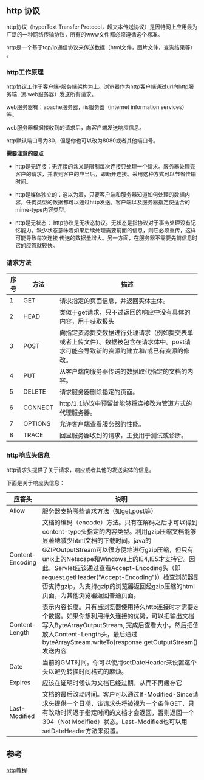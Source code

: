 ## http 协议

http协议（hyperText Transfer Protocol，超文本传送协议）是因特网上应用最为广泛的一种网络传输协议，所有的www文件都必须遵循这个标准。

http是一个基于tcp/ip通信协议来传送数据（html文件，图片文件，查询结果等） 。

### http工作原理

http协议工作于客户端-服务端架构为上。浏览器作为http客户端通过url向http服务端（即web服务器）发送所有请求。

web服务器有：apache服务器，iis服务器（internet information services）等。

web服务器根据接收到的请求后，向客户端发送响应信息。

http默认端口号为80，但是你也可以改为8080或者其他端口号。

**需要注意的要点**

- http是无连接：无连接的含义是限制每次连接只处理一个请求。服务器处理完客户的请求，并收到客户的应当后，即断开连接。采用这种方式可以节省传输时间。

- http是媒体独立的：这以为着，只要客户端和服务器知道如何处理的数据内容，任何类型的数据都可以通过http发送。客户端以及服务器指定使适合的mime-type内容类型。

- http是无状态： http协议是无状态协议。无状态是指协议对于事务处理没有记忆能力。缺少状态意味着如果后续处理需要前面的信息，则它必须重传，这样可能导致每次连接
传送的数据量增大。另一方面，在服务器不需要先前信息时它的应答就较快。

### 请求方法

|序号|方法|描述|
|----|-----|----------|
|1|GET|请求指定的页面信息，并返回实体主体。|
|2|HEAD|类似于get请求，只不过返回的响应中没有具体的内容，用于获取报头|
|3|POST|向指定资源提交数据进行处理请求（例如提交表单或者上传文件）。数据被包含在请求体中。post请求可能会导致新的资源的建立和/或已有资源的修改。|
|4|PUT|从客户端向服务器传送的数据取代指定的文档的内容。|
|5|DELETE|请求服务器删除指定的页面。|
|6|CONNECT|http/1.1协议中预留给能够将连接改为管道方式的代理服务器。|
|7|OPTIONS|允许客户端查看服务器的性能。|
|8|TRACE|回显服务器收到的请求，主要用于测试或诊断。|


### http响应头信息

http请求头提供了关于请求，响应或者其他的发送实体的信息。

下面是关于响应头信息：

|应答头|说明|
|----|-----|
|Allow|服务器支持哪些请求方法（如get,post等）|
|Content-Encoding|文档的编码（encode）方法。只有在解码之后才可以得到content-type头指定的内容类型。利用gzip压缩文档能够显著地减少html文档的下载时间。java的GZIPOutputStream可以很方便地进行gzip压缩，但只有unix上的Netscape和Windows上的IE4,IE5才支持它。因此，Servlet应该通过查看Accept-Encoding头（即request.getHeader("Accept-Encoding")）检查浏览器是否支持gzip，为支持gzip的浏览器返回经gzip压缩的html页面，为其他浏览器返回普通页面。|
|Content-Length|表示内容长度。只有当浏览器使用持久http连接时才需要这个数据。如果你想利用持久连接的优势，可以把输出文档写入ByteArrayOutputStream, 完成后查看大小，然后把值放入Content-Length头，最后通过byteArrayStream.writeTo(response.getOutputStream())发送内容|
|Date|当前的GMT时间。你可以使用setDateHeader来设置这个头以避免转换时间格式的麻烦。|
|Expires|应该在证明时候认为文档已经过期，从而不再缓存它|
|Last-Modified|文档的最后改动时间。客户可以通过If-Modified-Since请求头提供一个日期，该请求头将被视为一个条件GET，只有改动时间迟于指定时间的文档才会返回，否则返回一个304（Not Modified）状态。Last-Modified也可以用setDateHeader方法来设置。|























## 参考

[http教程](http://www.runoob.com/http/http-tutorial.html)
